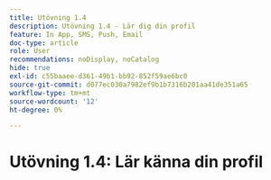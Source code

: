 ```yaml
---
title: Utövning 1.4
description: Utövning 1.4 - Lär dig din profil
feature: In App, SMS, Push, Email
doc-type: article
role: User
recommendations: noDisplay, noCatalog
hide: true
exl-id: c55baaee-d361-49b1-bb92-852f59ae6bc0
source-git-commit: d077ec030a7982ef9b1b7316b201aa41de351a65
workflow-type: tm+mt
source-wordcount: '12'
ht-degree: 0%

---
```


# Utövning 1.4: Lär känna din profil

